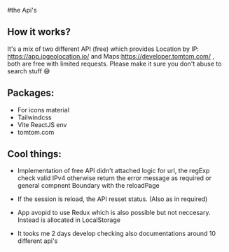 #the Api's

## How it works?

It's a mix of two different API (free) which provides Location by IP: https://app.ipgeolocation.io/ and Maps:https://developer.tomtom.com/ , both are free with limited requests. Please make it sure you don't abuse to search stuff 😅

## Packages:

- For icons material
- Tailwindcss
- Vite ReactJS env
- tomtom.com

## Cool things:

- Implementation of free API didn't attached logic for url, the regExp check valid IPv4 otherwise return the error message as required or general compnent Boundary with the reloadPage

- If the session is reload, the API resset status. (Also as in required)
- App avopid to use Redux which is also possible but not neccesary. Instead is allocated in LocalStorage
- It tooks me 2 days develop checking also documentations around 10 different api's
